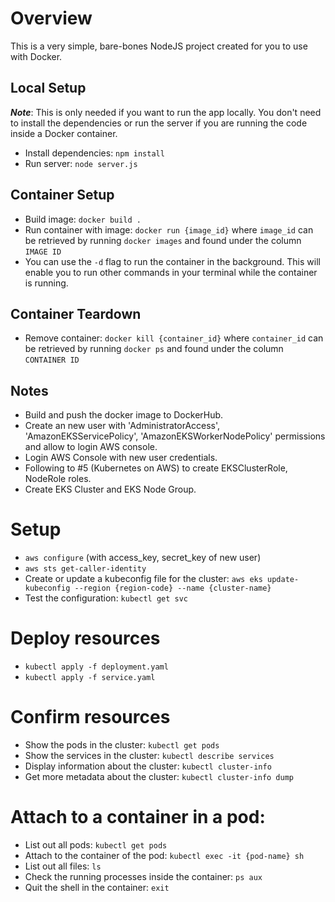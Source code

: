 # Overview

This is a very simple, bare-bones NodeJS project created for you to use with Docker.

## Local Setup

**_Note_**: This is only needed if you want to run the app locally. You don't need to install the dependencies or run the server if you are running the code inside a Docker container.

- Install dependencies: `npm install`
- Run server: `node server.js`

## Container Setup

- Build image: `docker build .`
- Run container with image: `docker run {image_id}` where `image_id` can be retrieved by running `docker images` and found under the column `IMAGE ID`
- You can use the `-d` flag to run the container in the background. This will enable you to run other commands in your terminal while the container is running.

## Container Teardown

- Remove container: `docker kill {container_id}` where `container_id` can be retrieved by running `docker ps` and found under the column `CONTAINER ID`

## Notes

- Build and push the docker image to DockerHub.
- Create an new user with 'AdministratorAccess', 'AmazonEKSServicePolicy', 'AmazonEKSWorkerNodePolicy' permissions and allow to login AWS console.
- Login AWS Console with new user credentials.
- Following to #5 (Kubernetes on AWS) to create EKSClusterRole, NodeRole roles.
- Create EKS Cluster and EKS Node Group.

# Setup

- `aws configure` (with access_key, secret_key of new user)
- `aws sts get-caller-identity`
- Create or update a kubeconfig file for the cluster:
  `aws eks update-kubeconfig --region {region-code} --name {cluster-name}`
- Test the configuration:
  `kubectl get svc`

# Deploy resources

- `kubectl apply -f deployment.yaml`
- `kubectl apply -f service.yaml`

# Confirm resources

- Show the pods in the cluster:
  `kubectl get pods`
- Show the services in the cluster:
  `kubectl describe services`
- Display information about the cluster:
  `kubectl cluster-info`
- Get more metadata about the cluster:
  `kubectl cluster-info dump`

# Attach to a container in a pod:

- List out all pods:
  `kubectl get pods`
- Attach to the container of the pod:
  `kubectl exec -it {pod-name} sh`
- List out all files: `ls`
- Check the running processes inside the container:
  `ps aux`
- Quit the shell in the container:
  `exit`
